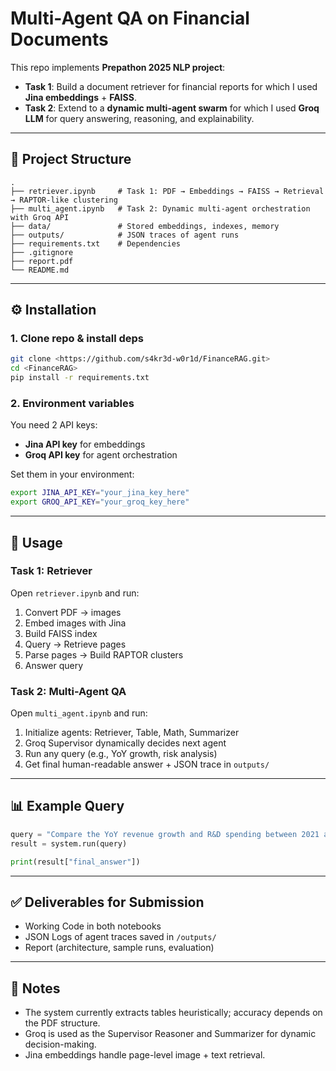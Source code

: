 # Multi-Agent QA on Financial Documents

This repo implements **Prepathon 2025 NLP project**:

* **Task 1**: Build a document retriever for financial reports for which I used **Jina embeddings** + **FAISS**.
* **Task 2**: Extend to a **dynamic multi-agent swarm** for which I used **Groq LLM** for query answering, reasoning, and explainability.

---

## 📂 Project Structure

```
.
├── retriever.ipynb     # Task 1: PDF → Embeddings → FAISS → Retrieval → RAPTOR-like clustering
├── multi_agent.ipynb   # Task 2: Dynamic multi-agent orchestration with Groq API
├── data/               # Stored embeddings, indexes, memory
├── outputs/            # JSON traces of agent runs
├── requirements.txt    # Dependencies
├── .gitignore
├── report.pdf
└── README.md
```

---

## ⚙️ Installation

### 1. Clone repo & install deps

```bash
git clone <https://github.com/s4kr3d-w0r1d/FinanceRAG.git>
cd <FinanceRAG>
pip install -r requirements.txt
```

### 2. Environment variables

You need 2 API keys:

* **Jina API key** for embeddings
* **Groq API key** for agent orchestration

Set them in your environment:

```bash
export JINA_API_KEY="your_jina_key_here"
export GROQ_API_KEY="your_groq_key_here"
```

---

## 🚀 Usage

### Task 1: Retriever

Open `retriever.ipynb` and run:

1. Convert PDF → images
2. Embed images with Jina
3. Build FAISS index
4. Query → Retrieve pages
5. Parse pages → Build RAPTOR clusters
6. Answer query

### Task 2: Multi-Agent QA

Open `multi_agent.ipynb` and run:

1. Initialize agents: Retriever, Table, Math, Summarizer
2. Groq Supervisor dynamically decides next agent
3. Run any query (e.g., YoY growth, risk analysis)
4. Get final human-readable answer + JSON trace in `outputs/`

---

## 📊 Example Query

```python
query = "Compare the YoY revenue growth and R&D spending between 2021 and 2022, and summarize the risks affecting future revenue."
result = system.run(query)

print(result["final_answer"])
```

---

## ✅ Deliverables for Submission

* Working Code in both notebooks
* JSON Logs of agent traces saved in `/outputs/`
* Report (architecture, sample runs, evaluation)

---

## 📌 Notes

* The system currently extracts tables heuristically; accuracy depends on the PDF structure.
* Groq is used as the Supervisor Reasoner and Summarizer for dynamic decision-making.
* Jina embeddings handle page-level image + text retrieval.
